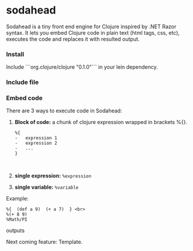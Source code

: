 # sodahead

Sodahead is a tiny front end engine for Clojure inspired by .NET Razor syntax. It lets you embed Clojure code in plain text (html tags, css, etc), executes the code and replaces it with resulted output.


<h3>Install</h3>
Include  ```org.clojure/clojure "0.1.0"``` in your lein dependency.


<h3>Include file</h3>



<h3>Embed code</h3>
There are 3 ways to execute code in Sodahead:

1. <b>Block of code:</b> a chunk of clojure expression wrapped in brackets %{}.<br>
	```
	%{ 
	-	expression 1 
	-	expression 2 
	-	... 
	}
	```
	<br>

2. <b>single expression:</b> `%expression`<br>

3. <b>single variable:</b> `%variable` <br>

Example:
```
%{  (def a 9)  (+ a 7)  } <br>
%(+ 8 9)
%Math/PI
```

outputs



Next coming feature: Template.